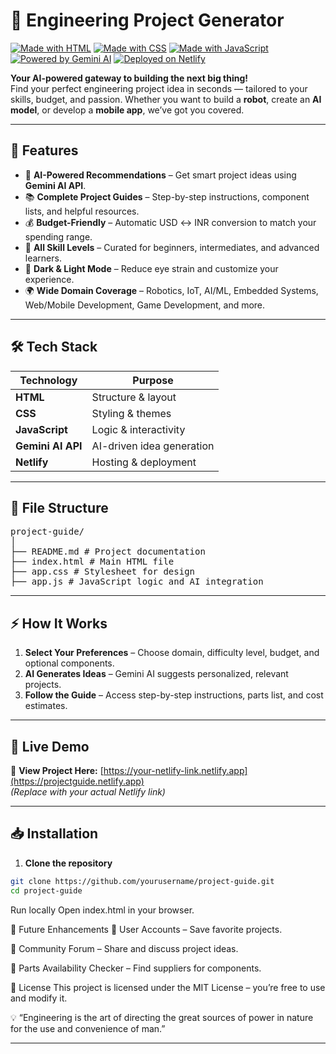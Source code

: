 # 🚀 Engineering Project Generator

[![Made with HTML](https://img.shields.io/badge/Made%20with-HTML-orange?style=for-the-badge)](#)
[![Made with CSS](https://img.shields.io/badge/Made%20with-CSS-blue?style=for-the-badge)](#)
[![Made with JavaScript](https://img.shields.io/badge/Made%20with-JavaScript-yellow?style=for-the-badge)](#)
[![Powered by Gemini AI](https://img.shields.io/badge/Powered%20by-Gemini%20AI-purple?style=for-the-badge)](#)
[![Deployed on Netlify](https://img.shields.io/badge/Deployed%20on-Netlify-teal?style=for-the-badge)](#)

**Your AI-powered gateway to building the next big thing!**  
Find your perfect engineering project idea in seconds — tailored to your skills, budget, and passion. Whether you want to build a **robot**, create an **AI model**, or develop a **mobile app**, we’ve got you covered.  

---

## 🌟 Features

- 🤖 **AI-Powered Recommendations** – Get smart project ideas using **Gemini AI API**.  
- 📚 **Complete Project Guides** – Step-by-step instructions, component lists, and helpful resources.  
- 💰 **Budget-Friendly** – Automatic USD ↔ INR conversion to match your spending range.  
- 🎯 **All Skill Levels** – Curated for beginners, intermediates, and advanced learners.  
- 🎨 **Dark & Light Mode** – Reduce eye strain and customize your experience.  
- 🌍 **Wide Domain Coverage** – Robotics, IoT, AI/ML, Embedded Systems, Web/Mobile Development, Game Development, and more.  

---

## 🛠 Tech Stack

| Technology       | Purpose |
|------------------|---------|
| **HTML**         | Structure & layout |
| **CSS**          | Styling & themes |
| **JavaScript**   | Logic & interactivity |
| **Gemini AI API**| AI-driven idea generation |
| **Netlify**      | Hosting & deployment |

---

## 📂 File Structure
<pre>project-guide/
│
├── README.md # Project documentation
├── index.html # Main HTML file
├── app.css # Stylesheet for design
├── app.js # JavaScript logic and AI integration</pre>

---

## ⚡ How It Works

1. **Select Your Preferences** – Choose domain, difficulty level, budget, and optional components.  
2. **AI Generates Ideas** – Gemini AI suggests personalized, relevant projects.  
3. **Follow the Guide** – Access step-by-step instructions, parts list, and cost estimates.  

---

## 🚀 Live Demo

🔗 **View Project Here:** [https://your-netlify-link.netlify.app](https://projectguide.netlify.app)  
*(Replace with your actual Netlify link)*  

---

## 📥 Installation

1. **Clone the repository**  
```bash
git clone https://github.com/yourusername/project-guide.git
cd project-guide
```
Run locally
Open index.html in your browser.

🔮 Future Enhancements
📁 User Accounts – Save favorite projects.

💬 Community Forum – Share and discuss project ideas.

🛒 Parts Availability Checker – Find suppliers for components.

📜 License
This project is licensed under the MIT License – you’re free to use and modify it.

💡 “Engineering is the art of directing the great sources of power in nature for the use and convenience of man.”


---
